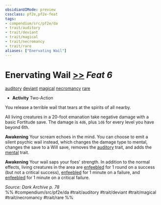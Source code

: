 ```yaml
---
obsidianUIMode: preview
cssclass: pf2e,pf2e-feat
tags:
- compendium/src/pf2e/da
- trait/auditory
- trait/deviant
- trait/magical
- trait/necromancy
- trait/rare
aliases: ["Enervating Wail"]
---
```

# Enervating Wail  [>>](/rules/core-rulebook/chapter-9-playing-the-game.md#Actions "Two-Action") *Feat 6*  
[auditory](/rules/traits/auditory.md)  [deviant](/rules/traits/deviant-da.md)  [magical](/rules/traits/magical.md)  [necromancy](/rules/traits/necromancy.md)  [rare](/rules/traits/rare.md)  

- **Activity** Two-Action

You release a terrible wail that tears at the spirits of all nearby.

All living creatures in a 20-foot emanation take negative damage with a basic Fortitude save. The damage is `4d6`, plus `1d6` for every level you have beyond 6th.

**Awakening** Your scream echoes in the mind. You can choose to emit a silent psychic wail instead, which changes the damage type to mental, changes the save to a Will save, removes the [auditory](/rules/traits/auditory.md) trait, and adds the [mental](/rules/traits/mental.md) trait.

**Awakening** Your wail saps your foes' strength. In addition to the normal effects, living creatures in the area are [enfeebled](/rules/conditions.md#Enfeebled) for 1 round on a success (but not a critical success), [enfeebled](/rules/conditions.md#Enfeebled) for 1 minute on a failure, and [enfeebled](/rules/conditions.md#Enfeebled) for 1 minute on a critical failure.

*Source: Dark Archive p. 78*  
%% #compendium/src/pf2e/da #trait/auditory #trait/deviant #trait/magical #trait/necromancy #trait/rare %%